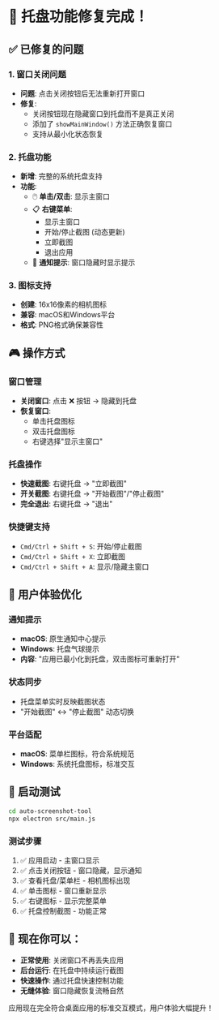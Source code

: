 # 🎉 托盘功能修复完成！

## ✅ 已修复的问题

### 1. 窗口关闭问题
- **问题**: 点击关闭按钮后无法重新打开窗口
- **修复**: 
  - 关闭按钮现在隐藏窗口到托盘而不是真正关闭
  - 添加了 `showMainWindow()` 方法正确恢复窗口
  - 支持从最小化状态恢复

### 2. 托盘功能
- **新增**: 完整的系统托盘支持
- **功能**:
  - 🖱️ **单击/双击**: 显示主窗口 
  - 📋 **右键菜单**: 
    - 显示主窗口
    - 开始/停止截图 (动态更新)
    - 立即截图
    - 退出应用
  - 🔔 **通知提示**: 窗口隐藏时显示提示

### 3. 图标支持
- **创建**: 16x16像素的相机图标
- **兼容**: macOS和Windows平台
- **格式**: PNG格式确保兼容性

## 🎮 操作方式

### 窗口管理
- **关闭窗口**: 点击 ❌ 按钮 → 隐藏到托盘
- **恢复窗口**: 
  - 单击托盘图标
  - 双击托盘图标  
  - 右键选择"显示主窗口"

### 托盘操作
- **快速截图**: 右键托盘 → "立即截图"
- **开关截图**: 右键托盘 → "开始截图"/"停止截图"
- **完全退出**: 右键托盘 → "退出"

### 快捷键支持
- `Cmd/Ctrl + Shift + S`: 开始/停止截图
- `Cmd/Ctrl + Shift + X`: 立即截图
- `Cmd/Ctrl + Shift + A`: 显示/隐藏主窗口

## 📱 用户体验优化

### 通知提示
- **macOS**: 原生通知中心提示
- **Windows**: 托盘气球提示
- **内容**: "应用已最小化到托盘，双击图标可重新打开"

### 状态同步
- 托盘菜单实时反映截图状态
- "开始截图" ↔ "停止截图" 动态切换

### 平台适配
- **macOS**: 菜单栏图标，符合系统规范
- **Windows**: 系统托盘图标，标准交互

## 🚀 启动测试

```bash
cd auto-screenshot-tool
npx electron src/main.js
```

### 测试步骤
1. ✅ 应用启动 - 主窗口显示
2. ✅ 点击关闭按钮 - 窗口隐藏，显示通知
3. ✅ 查看托盘/菜单栏 - 相机图标出现
4. ✅ 单击图标 - 窗口重新显示
5. ✅ 右键图标 - 显示完整菜单
6. ✅ 托盘控制截图 - 功能正常

## 🎊 现在你可以：

- **正常使用**: 关闭窗口不再丢失应用
- **后台运行**: 在托盘中持续运行截图
- **快速操作**: 通过托盘快速控制功能
- **无缝体验**: 窗口隐藏恢复流畅自然

应用现在完全符合桌面应用的标准交互模式，用户体验大幅提升！